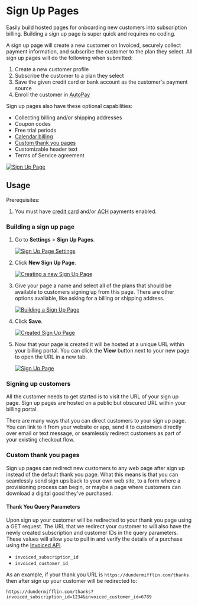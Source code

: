 # Sign Up Pages

Easily build hosted pages for onboarding new customers into subscription billing. Building a sign up page is super quick and requires no coding.

A sign up page will create a new customer on Invoiced, securely collect payment information, and subscribe the customer to the plan they select. All sign up pages will do the following when submitted:

1. Create a new customer profile
2. Subscribe the customer to a plan they select
3. Save the given credit card or bank account as the customer's payment source
4. Enroll the customer in [AutoPay](autopay)

Sign up pages also have these optional capabilities:

- Collecting billing and/or shipping addresses
- Coupon codes
- Free trial periods
- [Calendar billing](subscription-billing#calendar-billing)
- [Custom thank you pages](#custom-thank-you-pages)
- Customizable header text
- Terms of Service agreement

[![Sign Up Page](../img/sign-up-page.png)](../img/sign-up-page.png)

## Usage

Prerequisites:

1. You must have [credit card](/docs/payments/card) and/or [ACH](/docs/payments/ach) payments enabled.

### Building a sign up page

1. Go to **Settings** > **Sign Up Pages**.

   [![Sign Up Page Settings](../img/sign-up-pages-settings.png)](../img/sign-up-pages-settings.png)

2. Click **New Sign Up Page**.

   [![Creating a new Sign Up Page](../img/sign-up-pages-empty.png)](../img/sign-up-pages-empty.png)

3. Give your page a name and select all of the plans that should be available to customers signing up from this page. There are other options available, like asking for a billing or shipping address.

   [![Building a Sign Up Page](../img/sign-up-pages-new.png)](../img/sign-up-pages-new.png)

4. Click **Save**.

   [![Created Sign Up Page](../img/sign-up-pages-created.png)](../img/sign-up-pages-created.png)

5. Now that your page is created it will be hosted at a unique URL within your billing portal. You can click the **View** button next to your new page to open the URL in a new tab.

   [![Sign Up Page](../img/sign-up-page.png)](../img/sign-up-page.png)

### Signing up customers

All the customer needs to get started is to visit the URL of your sign up page. Sign up pages are hosted on a public but obscured URL within your billing portal.

There are many ways that you can direct customers to your sign up page. You can link to it from your website or app, send it to customers directly over email or text message, or seamlessly redirect customers as part of your existing checkout flow.

### Custom thank you pages

Sign up pages can redirect new customers to any web page after sign up instead of the default thank you page. What this means is that you can seamlessly send sign ups back to your own web site, to a form where a provisioning process can begin, or maybe a page where customers can download a digital good they've purchased.

#### Thank You Query Parameters

Upon sign up your customer will be redirected to your thank you page using a GET request. The URL that we redirect your customer to will also have the newly created subscription and customer IDs in the query parameters. These values will allow you to pull in and verify the details of a purchase using the [Invoiced API](../dev).

- `invoiced_subscription_id`
- `invoiced_customer_id`

As an example, if your thank you URL is `https://dundermifflin.com/thanks` then after sign up your customer will be redirected to:

`https://dundermifflin.com/thanks?invoiced_subscription_id=1234&invoiced_customer_id=6789`